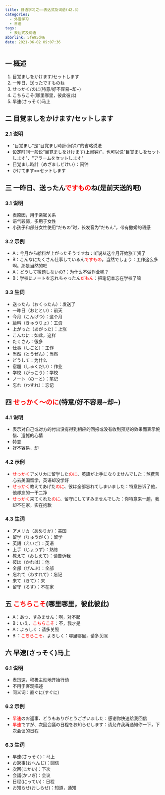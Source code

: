 ```yaml
---
title: 日语学习之——表达式及词语(42.3)
categories:
  - 外语学习
  - 日语
tags:
  - 表达式及词语
abbrlink: 5fe95d46
date: 2021-06-02 09:07:36
---
```

## 一 概述

1. 目覚ましをかけます/セットします
2. 一昨日、送ったですものね
3. せっかく/のに(特意/好不容易~却~)
4. こちらこそ(哪里哪里，彼此彼此)
5. 早速(さっそく)马上

<!--more-->

## 二 目覚ましをかけます/セットします

### 2.1 说明

* "目覚まし"是“目覚まし時計(闹钟)”的省略说法
* 设定时间一般说“目覚ましをけけます(上闹钟)”，也可以说"目覚ましをセットします"、"アラームをセットします"
* 目覚まし時計（めざましどけい）：闹钟
* かけてます==セットします

## 三 一昨日、送ったん<font color=red>ですもの</font>ね(是前天送的吧)

### 3.1 说明

* 表原因，用于亲密关系
* 语气较弱，多用于女性
* 小孩子和部分女性使用“だもの”时，长发音为"だもん"，带有撒娇的语感

### 3.2 示例

* A：今月から給料が上がったそうですね：听说从这个月开始涨工资了
* B：こんなにたくさん仕事しているん<font color=red>ですもの</font>。当然でしょう：工作这么多啊。那是当然的吧
* A：どうして宿題しないの?：为什么不做作业呢？
* B：学校にノートを忘れちゃったん<font color=red>だもん</font>：把笔记本忘在学校了嘛

### 3.3 生词

* 送ったん（おくったん）：发送了
* 一昨日（おととい）：前天
* 今月（こんげつ）：这个月
* 給料（きゅうりょ）：工资
* 上がった（あがった）：上涨
* こんなに：如此，这样
* たくさん：很多
* 仕事（しごと）：工作
* 当然（とうぜん）：当然
* どうして：为什么
* 宿題（しゅくだい）：作业
* 学校（がっこう）：学校
* ノート（のーと）：笔记
* 忘れ（わすれ）：忘记

## 四 <font color=red>せっかく～のに</font>(特意/好不容易~却~)

### 4.1 说明

* 表示对自己或对方的付出没有得到相应的回报或没有收到预期的效果而表示惋惜、遗憾的心情
* 特意
* 好不容易，却

### 4.2 示例

* <font color=red>せっかく</font>アメリカに留学した<font color=red>のに</font>、英語が上手になりませんでした：煞费苦心去美国留学，英语却没学好
* <font color=red>せっかく</font>教えてあげた<font color=red>のに</font>、彼は全部忘れてしまいました：特意告诉了他，他却忘的一干二净
* <font color=red>せっかく</font>来てくれた<font color=red>のに</font>、留守にしてすみませんでした：你特意来一趟，我却不在家，实在抱歉

### 4.3 生词

* アメリカ（あめりか）：美国
* 留学（りゅうがく）：留学
* 英語（えいご）：英语
* 上手（じょうず）：熟练
* 教えて（おしえて）：请告诉我
* 彼は（かれは）：他
* 全部（ぜんぶ）：全部
* 忘れて（わすれて）：忘记
* 来て（きて）：来
* 留守（るす）：不在家

## 五 <font color=red>こちらこそ</font>(哪里哪里，彼此彼此)

* A：あつ、すみません：啊，对不起
* B：いえ、<font color=red>こちらこそ</font>：不，我才是
* A：よろしく：请多关照
* B ：<font color=red>こちらこそ</font>、よろしく：哪里哪里，请多关照

## 六 早速(さっそく)马上

### 6.1 说明

* 表迅速，积极主动地开始行动
* 不用于客观描述
* 同义词：直ぐに(すぐに)

### 6.2 示例

* <font color=red>早速</font>のお返事、どうもありがとうございました：感谢你快速给我回信
* <font color=red>早速</font>ですが、次回会議の日程をお知らせします：请允许我再通知你一下，下次会议的日程

### 6.3 生词

* 早速(さっそく)：马上
* お返事(おへんじ)：回信
* 次回(じかい)：下次
* 会議(かいぎ)：会议
* 日程(にってい)：日程
* お知らせ(おしらせ)：知道，通知

